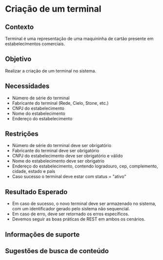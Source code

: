 # Criação de um terminal

## Contexto

Terminal é uma representação de uma maquininha de cartão presente em estabelecimentos comerciais.

## Objetivo

Realizar a criação de um terminal no sistema.

## Necessidades

- Número de série do terminal
- Fabricante do terminal (Rede, Cielo, Stone, etc.)
- CNPJ do estabelecimento
- Nome do estabelecimento
- Endereço do estabelecimento

## Restrições

- Número de série do terminal deve ser obrigatório
- Fabricante do terminal deve ser obrigatório
- CNPJ do estabelecimento deve ser obrigatório e válido
- Nome do estabelecimento deve ser obrigatrio
- Endereço do estabelecimento, contendo logradouro, cep, complemento, cidade, estado e país
- Caso sucesso o terminal deve estar com status = "ativo"

## Resultado Esperado

- Em caso de sucesso, o novo terminal deve ser armazenado no sistema, com um identificador gerado pelo sistema não sequencial.
- Em caso de erro, deve ser retornado os erros específicos.
- Devemos seguir as boas práticas de REST em ambos os cenários.

## Informações de suporte

## Sugestões de busca de conteúdo
